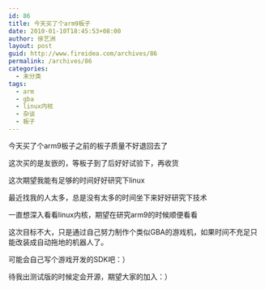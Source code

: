 ```yaml
---
id: 86
title: 今天买了个arm9板子
date: 2010-01-10T18:45:53+08:00
author: 徐艺洲
layout: post
guid: http://www.fireidea.com/archives/86
permalink: /archives/86
categories:
  - 未分类
tags:
  - arm
  - gba
  - linux内核
  - 杂谈
  - 板子
---
```

<div id="sina_keyword_ad_area2" class="articalContent   ">
  <p>
    今天买了个arm9板子之前的板子质量不好退回去了
  </p>
  
  <p>
    这次买的是友嵌的，等板子到了后好好试验下，再收货
  </p>
  
  <p>
    这次期望我能有足够的时间好好研究下linux
  </p>
  
  <p>
    最近找我的人太多，总是没有太多的时间坐下来好好研究下技术
  </p>
  
  <p>
    一直想深入看看linux内核，期望在研究arm9的时候顺便看看
  </p>
  
  <p>
    这次目标不大，只是通过自己努力制作个类似GBA的游戏机，如果时间不充足只能改装成自动拖地的机器人了。
  </p>
  
  <p>
    可能会自己写个游戏开发的SDK吧：）
  </p>
  
  <p>
    待我出测试版的时候定会开源，期望大家的加入：）
  </p>